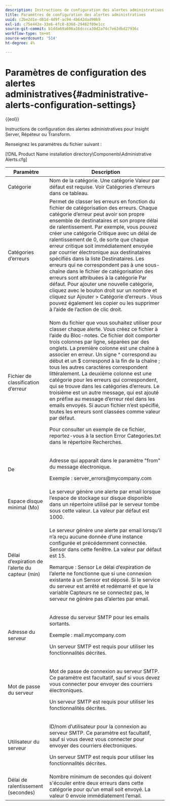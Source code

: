 ```yaml
---
description: Instructions de configuration des alertes administratives pour Insight Server, Répéteur ou Transform.
title: Paramètres de configuration des alertes administratives
uuid: c2be2d1e-d81d-4d9f-ac94-4b642dad90b9
exl-id: c75e442e-33e6-4fc8-8368-29482f09e1cc
source-git-commit: b1dda69a606a16dccca30d2a74c7e63dbd27936c
workflow-type: tm+mt
source-wordcount: '514'
ht-degree: 4%

---
```


# Paramètres de configuration des alertes administratives{#administrative-alerts-configuration-settings}

{{eol}}

Instructions de configuration des alertes administratives pour Insight Server, Répéteur ou Transform.

Renseignez les paramètres du fichier suivant :

[!DNL Product Name installation directory\Components\Administrative Alerts.cfg]

<table id="table_5A2298906D5F4215B8FAC42CACBC0002"> 
 <thead> 
  <tr> 
   <th colname="col1" class="entry"> Paramètre </th> 
   <th colname="col2" class="entry"> Description </th> 
  </tr> 
 </thead>
 <tbody> 
  <tr> 
   <td colname="col1"> Catégorie </td> 
   <td colname="col2"> Nom de la catégorie. Une catégorie Valeur par défaut est requise. Voir Catégories d’erreurs dans ce tableau. </td> 
  </tr> 
  <tr> 
   <td colname="col1"> Catégories d’erreurs </td> 
   <td colname="col2"> Permet de classer les erreurs en fonction du fichier de catégorisation des erreurs. Chaque catégorie d’erreur peut avoir son propre ensemble de destinataires et son propre délai de ralentissement. Par exemple, vous pouvez créer une catégorie Critique avec un délai de ralentissement de 0, de sorte que chaque erreur critique soit immédiatement envoyée par courrier électronique aux destinataires spécifiés dans la liste Destinataires. Les erreurs qui ne correspondent pas à une sous-chaîne dans le fichier de catégorisation des erreurs sont attribuées à la catégorie Par défaut. Pour ajouter une nouvelle catégorie, cliquez avec le bouton droit sur un nombre et cliquez sur <span class="uicontrol"> Ajouter </span> &gt; <span class="uicontrol"> Catégorie d’erreurs </span>. Vous pouvez également les copier ou les supprimer à l’aide de l’action de clic droit. </td> 
  </tr> 
  <tr> 
   <td colname="col1"> Fichier de classification d’erreur </td> 
   <td colname="col2"> <p>Nom du fichier que vous souhaitez utiliser pour classer chaque alerte. Vous créez ce fichier à l’aide du Bloc-notes. Ce fichier doit comporter trois colonnes par ligne, séparées par des onglets. La première colonne est une chaîne à associer en erreur. Un signe ^ correspond au début et un $ correspond à la fin de la chaîne ; tous les autres caractères correspondent littéralement. La deuxième colonne est une catégorie pour les erreurs qui correspondent, qui se trouve dans les catégories d’erreurs. Le troisième est un autre message, qui est ajouté en préfixe au message d’erreur réel dans les emails envoyés. Si aucun fichier n’est spécifié, toutes les erreurs sont classées comme valeur par défaut. </p> <p>Pour consulter un exemple de ce fichier, reportez-vous à la section <span class="filepath"> Error Categories.txt </span> dans le répertoire Recherches. </p> </td> 
  </tr> 
  <tr> 
   <td colname="col1"> De </td> 
   <td colname="col2"> <p>Adresse qui apparaît dans le paramètre "from" du message électronique. </p> <p>Exemple : <span class="filepath"> server_errors@mycompany.com </span></p> </td> 
  </tr> 
  <tr> 
   <td colname="col1"> Espace disque minimal (Mo) </td> 
   <td colname="col2"> Le serveur génère une alerte par email lorsque l’espace de stockage sur disque disponible dans un répertoire utilisé par le serveur tombe sous cette valeur. La valeur par défaut est 1000. </td> 
  </tr> 
  <tr> 
   <td colname="col1"> Délai d’expiration de l’alerte du capteur (min) </td> 
   <td colname="col2"> <p>Le serveur génère une alerte par email lorsqu’il n’a reçu aucune donnée d’une instance configurée et précédemment connectée. <span class="wintitle"> Sensor </span> dans cette fenêtre. La valeur par défaut est 15. </p> <p> <p>Remarque :  <span class="wintitle"> Sensor </span> Le délai d’expiration de l’alerte ne fonctionne que si une connexion existante à un <span class="wintitle"> Sensor </span> est déposé. Si le service du serveur est arrêté et redémarré et que la variable <span class="wintitle"> Capteurs </span> ne se connectez pas, le serveur ne génère pas d’alertes par email. </p> </p> </td> 
  </tr> 
  <tr> 
   <td colname="col1"> Adresse du serveur </td> 
   <td colname="col2"> <p>Adresse du serveur SMTP pour les emails sortants. </p> <p>Exemple : <span class="filepath"> mail.mycompany.com </span></p> <p>Un serveur SMTP est requis pour utiliser les fonctionnalités décrites. </p> </td> 
  </tr> 
  <tr> 
   <td colname="col1"> Mot de passe du serveur </td> 
   <td colname="col2"> <p>Mot de passe de connexion au serveur SMTP. Ce paramètre est facultatif, sauf si vous devez vous connecter pour envoyer des courriers électroniques. </p> <p>Un serveur SMTP est requis pour utiliser les fonctionnalités décrites. </p> </td> 
  </tr> 
  <tr> 
   <td colname="col1"> Utilisateur du serveur </td> 
   <td colname="col2"> <p>ID/nom d’utilisateur pour la connexion au serveur SMTP. Ce paramètre est facultatif, sauf si vous devez vous connecter pour envoyer des courriers électroniques. </p> <p>Un serveur SMTP est requis pour utiliser les fonctionnalités décrites. </p> </td> 
  </tr> 
  <tr> 
   <td colname="col1"> Délai de ralentissement (secondes) </td> 
   <td colname="col2"> Nombre minimum de secondes qui doivent s'écouler entre deux erreurs dans cette catégorie pour qu'un email soit envoyé. La valeur 0 envoie immédiatement l’email. </td> 
  </tr> 
 </tbody> 
</table>
